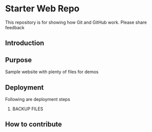 # Starter Web Repo

This repository is for showing how Git and GitHub work. Please share feedback

## Introduction
## Purpose

Sample website with plenty of files for demos

## Deployment

Following are deployment steps
1. BACKUP FILES
## How to contribute